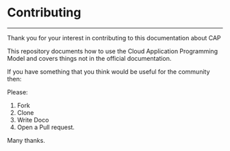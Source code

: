 # Contributing
----
Thank you for your interest in contributing to this documentation about CAP

This repository documents how to use the Cloud Application Programming Model and covers things not in the official documentation.

If you have something that you think would be useful for the community then: 

Please:
1. Fork
2. Clone
3. Write Doco
4. Open a Pull request. 

Many thanks. 